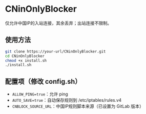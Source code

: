 # CNinOnlyBlocker

仅允许中国IP的入站连接，其余丢弃；出站连接不限制。

## 使用方法

```bash
git clone https://your-url/CNinOnlyBlocker.git
cd CNinOnlyBlocker
chmod +x install.sh
./install.sh
```

## 配置项（修改 config.sh）

- `ALLOW_PING=true`：允许 ping
- `AUTO_SAVE=true`：自动保存规则到 /etc/iptables/rules.v4
- `CNBLOCK_SOURCE_URL`：中国IP规则脚本来源（已设置为 GitLab 版本）
